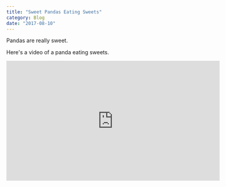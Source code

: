 ```yaml
---
title: "Sweet Pandas Eating Sweets"
category: Blog
date: "2017-08-10"
---
```


Pandas are really sweet.

Here's a video of a panda eating sweets.


<iframe width="560" height="315" src="https://www.youtube.com/embed/4n0xNbfJLR8" frameborder="0" allowfullscreen></iframe>